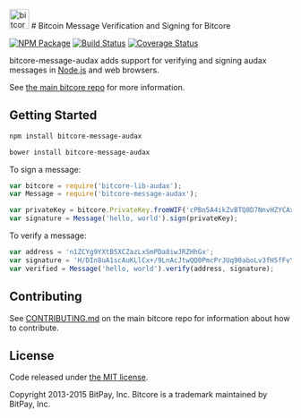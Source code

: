 <img src="http://bitcore.io/css/images/module-message.png" alt="bitcore message" height="35">
# Bitcoin Message Verification and Signing for Bitcore


[![NPM Package](https://img.shields.io/npm/v/bitcore-message.svg?style=flat-square)](https://www.npmjs.org/package/bitcore-message)
[![Build Status](https://img.shields.io/travis/bitpay/bitcore-message.svg?branch=master&style=flat-square)](https://travis-ci.org/bitpay/bitcore-message)
[![Coverage Status](https://img.shields.io/coveralls/bitpay/bitcore-message.svg?style=flat-square)](https://coveralls.io/r/bitpay/bitcore-message?branch=master)

bitcore-message-audax adds support for verifying and signing audax messages in [Node.js](http://nodejs.org/) and web browsers.

See [the main bitcore repo](https://github.com/bitpay/bitcore) for more information.

## Getting Started

```sh
npm install bitcore-message-audax
```

```sh
bower install bitcore-message-audax
```

To sign a message:

```javascript
var bitcore = require('bitcore-lib-audax');
var Message = require('bitcore-message-audax');

var privateKey = bitcore.PrivateKey.fromWIF('cPBn5A4ikZvBTQ8D7NnvHZYCAxzDZ5Z2TSGW2LkyPiLxqYaJPBW4');
var signature = Message('hello, world').sign(privateKey);
```

To verify a message:

```javascript
var address = 'n1ZCYg9YXtB5XCZazLxSmPDa8iwJRZHhGx';
var signature = 'H/DIn8uA1scAuKLlCx+/9LnAcJtwQQ0PmcPrJUq90aboLv3fH5fFvY+vmbfOSFEtGarznYli6ShPr9RXwY9UrIY=';
var verified = Message('hello, world').verify(address, signature);
```

## Contributing

See [CONTRIBUTING.md](https://github.com/bitpay/bitcore/blob/master/CONTRIBUTING.md) on the main bitcore repo for information about how to contribute.

## License

Code released under [the MIT license](https://github.com/bitpay/bitcore/blob/master/LICENSE).

Copyright 2013-2015 BitPay, Inc. Bitcore is a trademark maintained by BitPay, Inc.

